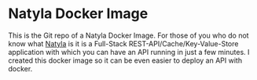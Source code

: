 # Natyla Docker Image

This is the Git repo of a Natyla Docker Image. For those of you who do not know what [Natyla](https://github.com/Fersca/natyla/) is it is a Full-Stack REST-API/Cache/Key-Value-Store application with which you can have an API running in just a few minutes. I created this docker image so it can be even easier to deploy an API with docker.
